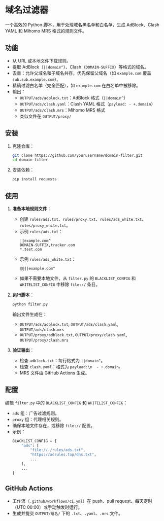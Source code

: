 # 域名过滤器

一个高效的 Python 脚本，用于处理域名黑名单和白名单，生成 AdBlock、Clash YAML 和 Mihomo MRS 格式的规则文件。

## 功能
- 从 URL 或本地文件下载规则。
- 提取 AdBlock（`||domain^`）、Clash（`DOMAIN-SUFFIX`）等格式的域名。
- 去重：允许父域名和子域名共存，优先保留父域名（如 `example.com` 覆盖 `sub.sub.example.com`）。
- 精确过滤白名单（完全匹配），如 `example.com` 在白名单中被移除。
- 输出：
  - `OUTPUT/ads/adblock.txt`：AdBlock 格式（`||domain^`）
  - `OUTPUT/ads/clash.yaml`：Clash YAML 格式（`payload: - +.domain`）
  - `OUTPUT/ads/clash.mrs`：Mihomo MRS 格式
  - 类似文件在 `OUTPUT/proxy/`

## 安装
1. 克隆仓库：
   ```bash
   git clone https://github.com/yourusername/domain-filter.git
   cd domain-filter
   ```
2. 安装依赖：
   ```bash
   pip install requests
   ```

## 使用
1. **准备本地规则文件**：
   - 创建 `rules/ads.txt`、`rules/proxy.txt`、`rules/ads_white.txt`、`rules/proxy_white.txt`。
   - 示例 `rules/ads.txt`：
     ```
     ||example.com^
     DOMAIN-SUFFIX,tracker.com
     *.test.com
     ```
   - 示例 `rules/ads_white.txt`：
     ```
     @@||example.com^
     ```
   - 如果不需要本地文件，从 `filter.py` 的 `BLACKLIST_CONFIG` 和 `WHITELIST_CONFIG` 中移除 `file://` 条目。

2. **运行脚本**：
   ```bash
   python filter.py
   ```
   输出文件生成在：
   - `OUTPUT/ads/adblock.txt`, `OUTPUT/ads/clash.yaml`, `OUTPUT/ads/clash.mrs`
   - `OUTPUT/proxy/adblock.txt`, `OUTPUT/proxy/clash.yaml`, `OUTPUT/proxy/clash.mrs`

3. **验证输出**：
   - 检查 `adblock.txt`：每行格式为 `||domain^`。
   - 检查 `clash.yaml`：格式为 `payload:\n  - +.domain`。
   - MRS 文件由 GitHub Actions 生成。

## 配置
编辑 `filter.py` 中的 `BLACKLIST_CONFIG` 和 `WHITELIST_CONFIG`：
- `ads` 组：广告过滤规则。
- `proxy` 组：代理相关规则。
- 确保本地文件存在，或移除 `file://` 配置。
- 示例：
  ```python
  BLACKLIST_CONFIG = {
      "ads": [
          "file://./rules/ads.txt",
          "https://adrules.top/dns.txt",
          ...
      ],
      ...
  }
  ```

## GitHub Actions
- 工作流（`.github/workflows/ci.yml`）在 push、pull request、每天定时（UTC 00:00）或手动触发时运行。
- 生成并提交 `OUTPUT/组名/` 下的 `.txt`、`.yaml`、`.mrs` 文件。
